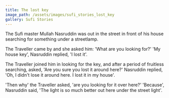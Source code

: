 ```yaml
---
title: The lost key
image_path: /assets/images/sufi_stories_lost_key
gallery: Sufi Stories
---
```


The Sufi master Mullah Nasruddin was out in the street in front of his
house searching for something under a streetlamp.

The Traveller came by and she asked him: 'What are you looking for?'
'My house key', Nasruddin replied, 'I lost it'.

The Traveller joined him in looking for the key, and after a period of
fruitless searching, asked, 'Are you sure you lost it around here?'
Nasruddin replied, 'Oh, I didn't lose it around here. I lost it in my house'.

'Then why' the Traveller asked, 'are you looking for it over here?'
'Because', Nasruddin said, 'The light is so much better out here under
the street light'.
